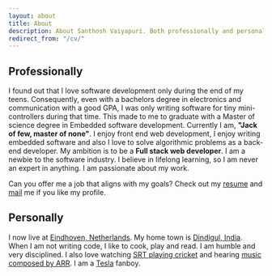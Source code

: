 ```yaml
---
layout: about
title: About
description: About Santhosh Vaiyapuri. Both professionally and personally.
redirect_from: "/cv/"
---
```


<!-- <p class="message">
  This section is still under construction.
</p> -->

## Professionally

I found out that I love software development only during the end of my teens. Consequently, even with a bachelors degree in electronics and communication with a good GPA, I was only writing software for tiny mini-controllers during that time. This made to me to graduate with a Master of science degree in Embedded software development. Currently I am, **"Jack of few, master of none"**. I enjoy front end web development, I enjoy writing embedded software and also I love to solve algorithmic problems as a back-end developer. My ambition is to be a **Full stack web developer**. I am a newbie to the software industry. I believe in lifelong learning, so I am never an expert in anything. I am passionate about my work.

Can you offer me a job that aligns with my goals? Check out my [resume](/public/files/Santhosh_CV_detailed.pdf) and
[mail](mailto:santhoshvai@icloud.com) me if you like my profile.

## Personally

I now live at [Eindhoven, Netherlands](https://www.google.nl/maps/place/Eindhoven/@51.4484856,5.4515104,12z/data=!3m1!4b1!4m2!3m1!1s0x47c6d91b5579c39f:0xf39ad2648164b998). My home town is [Dindigul, India](https://www.google.nl/maps/place/Dindigul,+Tamil+Nadu,+India/@10.3640591,77.9738117,13z/data=!4m2!3m1!1s0x3b00aa57a54881e3:0x765a14068982e6e7). When I am not writing code, I like to cook, play and read. I am humble and very disciplined.  I also love watching [SRT playing cricket](http://www.espncricinfo.com/india/content/player/35320.html) and hearing [music composed by ARR](https://play.spotify.com/artist/1mYsTxnqsietFxj1OgoGbG?play=true&utm_source=open.spotify.com&utm_medium=open). I am a [Tesla](http://www.teslamotors.com/) fanboy.
